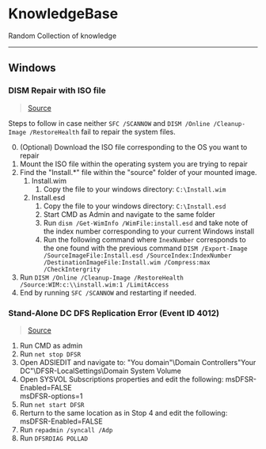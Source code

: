# KnowledgeBase
Random Collection of knowledge

---
## Windows
### DISM Repair with ISO file
> [Source](https://ugetfix.com/ask/how-to-fix-dism-error-0x800f081f-in-windows/)

Steps to follow in case neither `SFC /SCANNOW` and `DISM /Online /Cleanup-Image /RestoreHealth` fail to repair the system files.

0. (Optional) Download the ISO file corresponding to the OS you want to repair
1. Mount the ISO file within the operating system you are trying to repair
2. Find the "Install.*" file within the "source" folder of your mounted image.
    1. Install.wim
        1. Copy the file to your windows directory: `C:\Install.wim`
    2. Install.esd
        1. Copy the file to your windows directory: `C:\Install.esd`
        2. Start CMD as Admin and navigate to the same folder
        3. Run `dism /Get-WimInfo /WimFile:install.esd` and take note of the index number corresponding to your current Windows install
        4. Run the following command where `InexNumber` corresponds to the one found with the previous command `DISM /Export-Image /SourceImageFile:Install.esd /SourceIndex:IndexNumber /DestinationImageFile:Install.wim /Compress:max /CheckIntergrity`
3. Run `DISM /Online /Cleanup-Image /RestoreHealth /Source:WIM:c:\\install.wim:1 /LimitAccess`
4. End by running `SFC /SCANNOW` and restarting if needed.

### Stand-Alone DC DFS Replication Error (Event ID 4012)
> [Source](https://www.mcbsys.com/blog/2018/12/dfsr-error-4012-on-stand-alone-domain-controller/)

1. Run CMD as admin
2. Run `net stop DFSR`
3. Open ADSIEDIT and navigate to: "You domain"\Domain Controllers\"Your DC"\DFSR-LocalSettings\Domain System Volume
4. Open SYSVOL Subscriptions properties and edit the following:
   msDFSR-Enabled=FALSE  
   msDFSR-options=1  
5. Run `net start DFSR`
6. Rerturn to the same location as in Stop 4 and edit the following:
   msDFSR-Enabled=FALSE  
7. Run `repadmin /syncall /Adp`
8. Run `DFSRDIAG POLLAD`